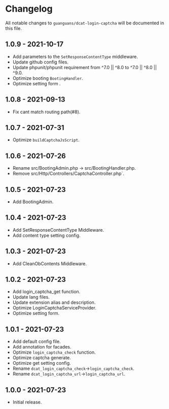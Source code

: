 # Changelog

All notable changes to `guanguans/dcat-login-captcha` will be documented in this file.

## 1.0.9 - 2021-10-17

* Add parameters to the `SetResponseContentType` middleware.
* Update github config files.
* Update phpunit/phpunit requirement from ^7.0 || ^8.0 to ^7.0 || ^8.0 || ^9.0.
* Optimize booting `BootingHandler`.
* Optimize setting form .

## 1.0.8 - 2021-09-13

* Fix cant match routing path(#8).

## 1.0.7 - 2021-07-31

* Optimize `buildCaptchaJsScript`.

## 1.0.6 - 2021-07-26

* Rename src/BootingAdmin.php -> src/BootingHandler.php.
* Remove src/Http/Controllers/CaptchaController.php`.

## 1.0.5 - 2021-07-23

* Add BootingAdmin.

## 1.0.4 - 2021-07-23

* Add SetResponseContentType Middleware.
* Add content type setting config.

## 1.0.3 - 2021-07-23

* Add CleanObContents Middleware.

## 1.0.2 - 2021-07-23

* Add login_captcha_get function.
* Update lang files.
* Update extension alias and description.
* Optimize LoginCaptchaServiceProvider.
* Optimize setting form.

## 1.0.1 - 2021-07-23

* Add default config file.
* Add annotation for facades.
* Optimize `login_captcha_check` function.
* Optimize captcha generate.
* Optimize get setting config.
* Rename `dcat_login_captcha_check`->`login_captcha_check`.
* Rename `dcat_login_captcha_url`->`login_captcha_url`.

## 1.0.0 - 2021-07-23

* Initial release.
